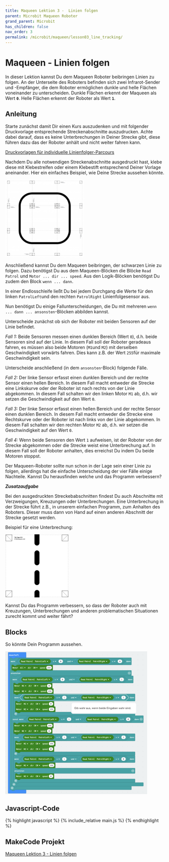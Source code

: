 ```yaml
---
title: Maqueen Lektion 3 -  Linien folgen 
parent: Microbit Maqueen Roboter
grand_parent: Microbit
has_children: false
nav_order: 3
permalink: /microbit/maqueen/lesson03_line_tracking/
---
```


# Maqueen - Linien folgen

In dieser Lektion kannst Du dem Maqueen Roboter beibringen Linien zu folgen. An der Unterseite des Roboters befinden sich zwei Infrarot-Sender und -Empfänger, die dem Roboter ermöglichen dunkle und helle Flächen voneinander zu unterscheiden. Dunkle Flächen erkennt der Maqueen als Wert __`0`__. Helle Flächen erkennt der Roboter als Wert __`1`__. 

## Anleitung

Starte zunächst damit Dir einen Kurs auszudenken und mit folgender Druckvorlage entsprechende Streckenabschnitte auszudrucken. Achte dabei darauf, dass es keine Unterbrechungen in Deiner Strecke gibt, diese führen dazu das der Roboter anhält und nicht weiter fahren kann.

[Druckvorlagen für individuelle Linienfolger-Parcours](http://robotsquare.com/wp-content/uploads/2012/11/linefollowtiles.pdf)

Nachdem Du alle notwendigen Streckenabschnitte ausgedruckt hast, klebe diese mit Klebestreifen oder einem Klebestift entsprechend Deiner Vorlage aneinander. Hier ein einfaches Beispiel, wie Deine Strecke aussehen könnte.

<img src="./track.png" width="250px"/>

Anschließend kannst Du dem Maqueen beibringen, der schwarzen Linie zu folgen.
Dazu benötigst Du aus dem Maqueen-Blöcken die Blöcke `Read Patrol` und `Motor ... dir ... speed`. Aus den Logik-Blöcken benötigst Du zudem den Block `wenn ... dann`.

In einer Endlosschleife ließt Du bei jedem Durchgang die Werte für den linken `PatrolLeft`und den rechten `PatrolRight` Linienfolgesensor aus.

Nun benötigst Du einige Fallunterscheidungen, die Du mit mehreren `wenn ... dann ... ansonsten`-Blöcken abbilden kannst.

Unterscheide zunächst ob sich der Roboter mit beiden Sensoren auf der Linie befindet.

 _Fall 1:_ Beide Sensoren messen einen dunklen Bereich (Wert `0`), d.h. beide Sensoren sind auf der Linie. In diesem Fall soll der Roboter geradeaus fahren, es müssen also beide Motoren (`M1`und `M2`) mit derselben Geschwindigkeit vorwärts fahren. Dies kann z.B. der Wert `255`für maximale Geschwindigkeit sein.

Unterscheide anschließend (in dem `ansonsten`-Block) folgende Fälle.

_Fall 2:_ Der linke Sensor erfasst einen dunklen Bereich und der rechte Sensor einen hellen Bereich. In diesem Fall macht entweder die Strecke eine Linkskurve oder der Roboter ist nach rechts von der Linie abgekommen. In diesem Fall schalten wir den linken Motor `M1` ab, d.h. wir setzen die Geschwindigkeit auf den Wert `0`. 

_Fall 3:_ Der linke Sensor erfasst einen hellen Bereich und der rechte Sensor einen dunklen Bereich. In diesem Fall macht entweder die Strecke eine Rechtskurve oder der Roboter ist nach links von der Linie abgekommen. In diesem Fall schalten wir den rechten Motor `M2` ab, d.h. wir setzen die Geschwindigkeit auf den Wert `0`. 

_Fall 4:_ Wenn beide Sensoren den Wert `1` aufweisen, ist der Roboter von der Strecke abgekommen oder die Strecke weist eine Unterbrechung auf. In diesem Fall soll der Roboter anhalten, dies erreichst Du indem Du beide Motoren stoppst. 

Der Maqueen-Roboter sollte nun schon in der Lage sein einer Linie zu folgen, allerdings hat die einfache Unterscheidung der vier Fälle einige Nachteile. Kannst Du herausfinden welche und das Programm verbessern?

___Zusatzaufgabe___

Bei den ausgedruckten Streckebabschnitten findest Du auch Abschnitte mit Verzweigungen, Kreuzungen oder Unterbrechungen. Eine Unterbrechung in der Strecke führt z.B., in unserem einfachen Programm, zum Anhalten des Roboters. Dieser muss dann von Hand auf einen anderen Abschnitt der Strecke gesetzt werden. 

Beispiel für eine Unterbrechung: 

<img src="./track_disruption.png" width="200px"/>


Kannst Du das Programm verbessern, so dass der Roboter auch mit Kreuzungen, Unterbrechungen und anderen problematischen Situationen zurecht kommt und weiter fährt?

## Blocks

So könnte Dein Programm aussehen.

<img src="./screenshot.png" width="450px"/>

<!--    
## Ergebnis (Simulation)

<div style="position:relative;height:0;padding-bottom:81.97%;overflow:hidden;"><iframe style="position:absolute;top:0;left:0;width:100%;height:100%;" src="https://makecode.microbit.org/---run?id=_JxXi97fapFwf" allowfullscreen="allowfullscreen" sandbox="allow-popups allow-forms allow-scripts allow-same-origin" frameborder="0"></iframe></div>
-->

## Javascript-Code

{% highlight javascript %}
    {% include_relative main.js %}
{% endhighlight %}

## MakeCode Projekt

[Maqueen Lektion 3 - Linien folgen](https://makecode.microbit.org/_JxXi97fapFwf)
